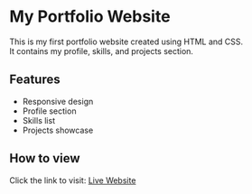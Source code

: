 # My Portfolio Website

This is my first portfolio website created using HTML and CSS.  
It contains my profile, skills, and projects section.  

## Features
- Responsive design
- Profile section
- Skills list
- Projects showcase

## How to view
Click the link to visit: [Live Website](https://sanjanamohanty123.github.io/Myportfolio/)
